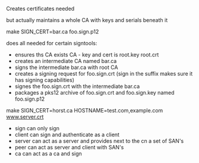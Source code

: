 Creates certificates needed

but actually maintains a whole CA with keys and serials beneath it

make SIGN_CERT=bar.ca foo.sign.p12

does all needed for certain signtools:
  - ensures ths CA exists
    CA - key and cert is root.key root.crt
  - creates an intermediate CA named bar.ca
  - signs the intermediate bar.ca with root CA
  - creates a signing request for foo.sign.crt
    (sign in the suffix makes sure it has signing capabilities)
  - signes the foo.sign.crt with the intermediate bar.ca
  - packages a pks12 archive of foo.sign.crt and foo.sign.key named foo.sign.p12


make SIGN_CERT=horst.ca HOSTNAME=test.com,example.com www.server.crt

- sign can only sign
- client can sign and authenticate as a client
- server can act as a server and provides next to the cn a set of SAN's
- peer can act as server and client with SAN's
- ca can act as a ca and sign  

